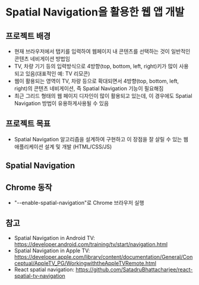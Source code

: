 # Spatial Navigation을 활용한 웹 앱 개발

## 프로젝트 배경
- 현재 브라우저에서 탭키를 입력하여 웹페이지 내 콘텐츠를 선택하는 것이 일반적인 콘텐츠 네비게이션 방법임
- TV, 차량 기기 등의 입력방식으로 4방향(top, bottom, left, right)키가 많이 사용되고 있음(대표적인 예: TV 리모콘)
- 웹이 활용되는 영역이 TV, 차량 등으로 확대되면서 4방향(top, bottom, left, right)의 콘텐츠 네비게이션, 즉 Spatial Navigation 기능이 필요해짐
- 최근 그리드 형태의 웹 페이지 디자인이 많이 활용되고 있는데, 이 경우에도 Spatial Navigation 방법이 유용하게사용될 수 있음

## 프로젝트 목표
- Spatial Navigation 알고리즘을 설계하여 구현하고 이 장점을 잘 살릴 수 있는 웹 애플리케이션 설계 및 개발 (HTML/CSS/JS)

## Spatial Navigation


## Chrome 동작
- "--enable-spatial-navigation"로 Chrome 브라우저 실행


## 참고
- Spatial Navigation in Android TV: https://developer.android.com/training/tv/start/navigation.html
- Spatial Navigation in Apple TV: https://developer.apple.com/library/content/documentation/General/Conceptual/AppleTV_PG/WorkingwiththeAppleTVRemote.html
- React spatial navigation: https://github.com/SatadruBhattacharjee/react-spatial-tv-navigation
